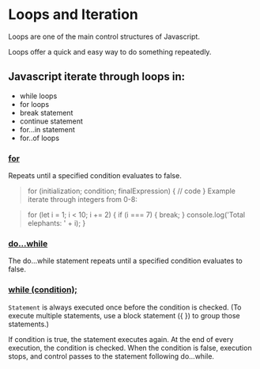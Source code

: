 # Loops and Iteration
Loops are one of the main control structures of Javascript.

Loops offer a quick and easy way to do something repeatedly.

## Javascript iterate through loops in:
* while loops
* for loops
* break statement
* continue statement
* for...in statement
* for..of loops

### <u>for</u>
Repeats until a specified condition evaluates to false.
> for (initialization; condition; finalExpression) {
  // code
}
> Example iterate through integers from 0-8:

> for (let i = 1; i < 10; i += 2) {
  if (i === 7) {
    break;
  }
  console.log('Total elephants: ' + i);
}

### <u>do...while</u>
The do...while statement repeats until a specified condition evaluates to false.

### <u>while (condition);</u>
`Statement` is always executed once before the condition is checked. (To execute multiple statements, use a block statement ({ }) to group those statements.)

If condition is true, the statement executes again. At the end of every execution, the condition is checked. When the condition is false, execution stops, and control passes to the statement following do...while.

### <u></u>
